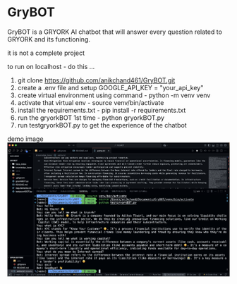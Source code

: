# GryBOT
GryBOT is a GRYORK AI chatbot that will answer every question related to GRYORK and its functioning.

it is not a complete project 

to run on localhost - do this ...

1. git clone https://github.com/anikchand461/GryBOT.git
2. create a .env file and setup GOOGLE_API_KEY = "your_api_key"
3. create virtual environment using command - 
python -m venv venv
4. activate that virtual env -
source venv/bin/activate
5. install the requirements.txt - 
pip install -r requirements.txt
6. run the gryorkBOT 1st time -
python gryorkBOT.py
7. run testgryorkBOT.py to get the experience of the chatbot

demo image 
![alt text](image.png)